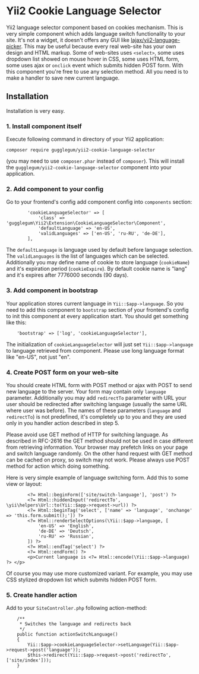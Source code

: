 # Yii2 Cookie Language Selector

Yii2 language selector component based on cookies mechanism. This is very simple component which adds language switch functionality to your site. It's not a widget, it doesn't offers any GUI like [lajax/yii2-language-picker](https://github.com/lajax/yii2-language-picker). This may be useful because every real web-site has your own design and HTML markup. Some of web-sites uses `<select>`, some uses dropdown list showed on mouse hover in CSS, some uses HTML form, some uses ajax or `onclick` event which submits hidden POST form. With this component you're free to use any selection method. All you need is to make a handler to save new current language.

## Installation

Installation is very easy.

### 1. Install component itself

Execute following command in directory of your Yii2 application:
```
composer require gugglegum/yii2-cookie-language-selector
```
(you may need to use `composer.phar` instead of `composer`). This will install the `gugglegum/yii2-cookie-language-selector` component into your application.

### 2. Add component to your config

Go to your frontend's config add component config into `components` section:

```
        'cookieLanguageSelector' => [
            'class' => 'gugglegum\Yii2\Extension\CookieLanguageSelector\Component',
            'defaultLanguage' => 'en-US',
            'validLanguages' => ['en-US', 'ru-RU', 'de-DE'],
        ],
```

The `defaultLanguage` is language used by default before language selection. The `validLanguages` is the list of languages which can be selected. Additionally you may define name of cookie to store language (`cookieName`) and it's expiration period (`cookieExpire`). By default cookie name is "lang" and it's expires after 7776000 seconds (90 days).

### 3. Add component in bootstrap

Your application stores current language in `Yii::$app->language`. So you need to add this component to `bootstrap` section of your frontend's config to init this component at every application start. You should get something like this:

```
    'bootstrap' => ['log', 'cookieLanguageSelector'],
```

The initialization of `cookieLanguageSelector` will just set `Yii::$app->language` to language retrieved from component. Please use long language format like "en-US", not just "en".

### 4. Create POST form on your web-site

You should create HTML form with POST method or ajax with POST to send new language to the server. Your form may contain only `language` parameter. Additionally you may add `redirectTo` parameter with URL your user should be redirected after switching language (usually the same URL where user was before). The names of these parameters (`language` and `redirectTo`) is not predefined, it's completely up to you and they are used only in you handler action described in step 5.

Please avoid use GET method of HTTP for switching language. As described in RFC-2616 the GET method should not be used in case different from retrieving information. Your browser may prefetch links on your page and switch language randomly. On the other hand request with GET method can be cached on proxy, so switch may not work. Please always use POST method for action which doing something.

Here is very simple example of language switching form. Add this to some view or layout:

```
        <?= Html::beginForm(['site/switch-language'], 'post') ?>
        <?= Html::hiddenInput('redirectTo', \yii\helpers\Url::to(Yii::$app->request->url)) ?>
        <?= Html::beginTag('select', ['name' => 'language', 'onchange' => 'this.form.submit();']) ?>
        <?= Html::renderSelectOptions(\Yii::$app->language, [
            'en-US' => 'English',
            'de-DE' => 'Deutsch',
            'ru-RU' => 'Russian',
        ]) ?>
        <?= Html::endTag('select') ?>
        <?= Html::endForm() ?>
        <p>Current language is <?= Html::encode(\Yii::$app->language) ?> </p>
```

Of course you may use more customized variant. For example, you may use CSS stylized dropdown list which submits hidden POST form.

### 5. Create handler action

Add to your `SiteController.php` following action-method:

```
    /**
     * Switches the language and redirects back
     */
    public function actionSwitchLanguage()
    {
        Yii::$app->cookieLanguageSelector->setLanguage(Yii::$app->request->post('language'));
        $this->redirect(Yii::$app->request->post('redirectTo', ['site/index']));
    }
```
